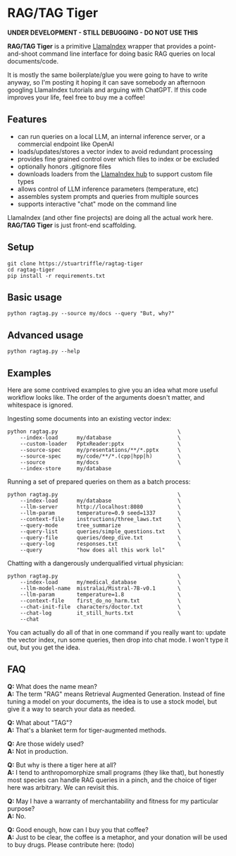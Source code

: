 # RAG/TAG Tiger

**UNDER DEVELOPMENT - STILL DEBUGGING - DO NOT USE THIS**

**RAG/TAG Tiger** is a primitive [LlamaIndex](https://github.com/run-llama/llama_index) wrapper that provides a point-and-shoot command line interface for doing basic RAG queries on local documents/code.

It is mostly the same boilerplate/glue you were going to have to write anyway, so I'm posting it hoping it can save somebody an afternoon googling LlamaIndex tutorials and arguing with ChatGPT. If this code improves 
your life, feel free to buy me a coffee!

## Features

- can run queries on a local LLM, an internal inference server, or a commercial endpoint like OpenAI
- loads/updates/stores a vector index to avoid redundant processing
- provides fine grained control over which files to index or be excluded
- optionally honors .gitignore files
- downloads loaders from the [LlamaIndex hub](https://llamahub.ai) to support custom file types
- allows control of LLM inference parameters (temperature, etc)
- assembles system prompts and queries from multiple sources
- supports interactive "chat" mode on the command line

LlamaIndex (and other fine projects) are doing all the actual work here. **RAG/TAG Tiger** is just front-end scaffolding.

## Setup
```
git clone https://stuartriffle/ragtag-tiger
cd ragtag-tiger
pip install -r requirements.txt
```
## Basic usage

```
python ragtag.py --source my/docs --query "But, why?"
```

## Advanced usage

```
python ragtag.py --help
```

## Examples

Here are some contrived examples to give you an idea what more useful workflow looks like. The order of the arguments doesn't matter, and whitespace is ignored.

Ingesting some documents into an existing vector index:

```
python ragtag.py                                      \
    --index-load      my/database                     \
    --custom-loader   PptxReader:pptx                 \
    --source-spec     my/presentations/**/*.pptx      \
    --source-spec     my/code/**/*.(cpp|hpp|h)        \
    --source          my/docs                         \
    --index-store     my/database
```

Running a set of prepared queries on them as a batch process:
```
python ragtag.py                                      \
    --index-load      my/database                     \
    --llm-server      http://localhost:8080           \
    --llm-param       temperature=0.9 seed=1337       \
    --context-file    instructions/three_laws.txt     \
    --query-mode      tree_summarize                  \
    --query-list      queries/simple_questions.txt    \
    --query-file      queries/deep_dive.txt           \
    --query-log       responses.txt                   \
    --query           "how does all this work lol"
```

Chatting with a dangerously underqualified virtual physician:
```
python ragtag.py                                      \
    --index-load      my/medical_database             \
    --llm-model-name  mistralai/Mistral-7B-v0.1       \
    --llm-param       temperature=1.8                 \
    --context-file    first_do_no_harm.txt            \
    --chat-init-file  characters/doctor.txt           \
    --chat-log        it_still_hurts.txt              \
    --chat
```

You can actually do all of that in one command if you really want to: update the vector index, run some queries, then drop into chat mode. I won't type it out, but you get the idea.

## FAQ

**Q:** What does the name mean? <br>
**A:** The term "RAG" means Retrieval Augmented Generation. Instead of fine tuning a model on your documents, the idea is to use a stock model, but give it a way to search your data as needed.

**Q:** What about "TAG"? <br>
**A:** That's a blanket term for tiger-augmented methods.

**Q:** Are those widely used? <br>
**A:** Not in production.

**Q:** But why is there a tiger here at all? <br>
**A:** I tend to anthropomorphize small programs (they like that), but honestly most species can handle RAG queries in a pinch, and the choice of tiger here was arbitrary. We can revisit this.

**Q:** May I have a warranty of merchantability and fitness for my particular purpose? <br>
**A:** No.

**Q:** Good enough, how can I buy you that coffee? <br>
**A:** Just to be clear, the coffee is a metaphor, and your donation will be used to buy drugs. Please contribute here: (todo)

